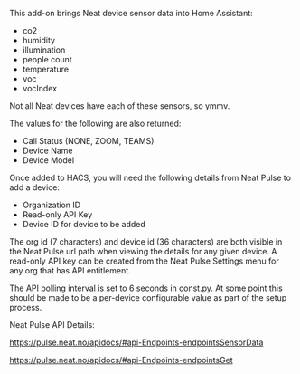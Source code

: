 This add-on brings Neat device sensor data into Home Assistant:
- co2
- humidity
- illumination
- people count
- temperature
- voc
- vocIndex

Not all Neat devices have each of these sensors, so ymmv.

The values for the following are also returned:
- Call Status (NONE, ZOOM, TEAMS)
- Device Name
- Device Model

Once added to HACS, you will need the following details from Neat Pulse to add a device:
- Organization ID
- Read-only API Key
- Device ID for device to be added

The org id (7 characters) and device id (36 characters) are both visible in the Neat Pulse url path when viewing the details for any given device. 
A read-only API key can be created from the Neat Pulse Settings menu for any org that has API entitlement.

The API polling interval is set to 6 seconds in const.py. At some point this should be made to be a per-device configurable value as part of the setup process.

Neat Pulse API Details:

https://pulse.neat.no/apidocs/#api-Endpoints-endpointsSensorData

https://pulse.neat.no/apidocs/#api-Endpoints-endpointsGet

